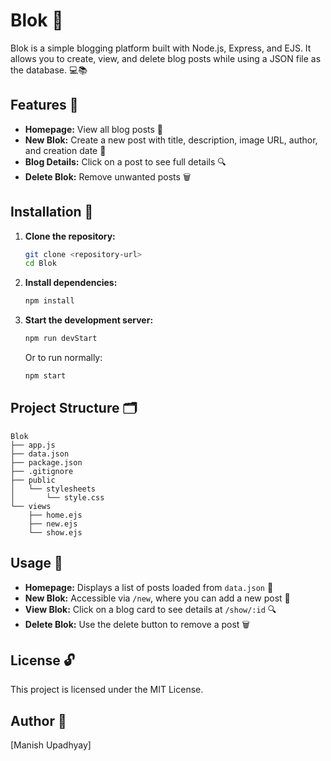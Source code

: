 # Blok 📝

Blok is a simple blogging platform built with Node.js, Express, and EJS. It allows you to create, view, and delete blog posts while using a JSON file as the database. 💻📚

## Features 🚀

- **Homepage:** View all blog posts 📰
- **New Blok:** Create a new post with title, description, image URL, author, and creation date 📝
- **Blog Details:** Click on a post to see full details 🔍
- **Delete Blok:** Remove unwanted posts 🗑️

## Installation 💾

1. **Clone the repository:**
   ```bash
   git clone <repository-url>
   cd Blok
   ```
2. **Install dependencies:**
   ```bash
   npm install
   ```
3. **Start the development server:**
   ```bash
   npm run devStart
   ```
   Or to run normally:
   ```bash
   npm start
   ```


## Project Structure 🗂

```
Blok
├── app.js
├── data.json
├── package.json
├── .gitignore
├── public
│   └── stylesheets
│       └── style.css
└── views
    ├── home.ejs
    ├── new.ejs
    └── show.ejs
```

## Usage 🎯

- **Homepage:** Displays a list of posts loaded from `data.json` 📰
- **New Blok:** Accessible via `/new`, where you can add a new post 📝
- **View Blok:** Click on a blog card to see details at `/show/:id` 🔍
- **Delete Blok:** Use the delete button to remove a post 🗑️

## License 🔓

This project is licensed under the MIT License.

## Author 👤

[Manish Upadhyay]
